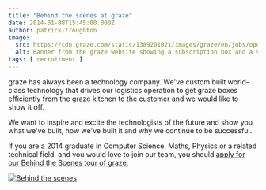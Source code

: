 ```yaml
---
title: "Behind the scenes at graze"
date: 2014-01-08T15:45:00.000Z
author: patrick-troughton
image:
  src: https://cdn.graze.com/static/1389201021/images/graze/en/jobs/openDayBanner.jpg
  alt: Banner from the graze website showing a subscription box and a variety of scattered ingredients
tags: [ recruitment ]
---
```


graze has always been a technology company. We've custom built world-class technology that drives our logistics operation to get graze boxes efficiently from the graze kitchen to the customer and we would like to show it off.

We want to inspire and excite the technologists of the future and show you what we've built, how we've built it and why we continue to be successful.

If you are a 2014 graduate in Computer Science, Maths, Physics or a related technical field, and you would love to join our team, you should [apply for our Behind the Scenes tour of graze.](http://www.graze.com/behind-the-scenes)

[![Behind the scenes](https://cdn.graze.com/static/1389201021/images/graze/en/jobs/openDayBanner.jpg "Behind the scenes")](http://www.graze.com/behind-the-scenes)


